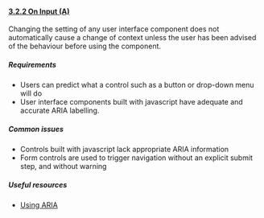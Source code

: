 #### [3.2.2 On Input (A)](https://www.w3.org/TR/UNDERSTANDING-WCAG20/consistent-behavior-unpredictable-change.html)

Changing the setting of any user interface component does not automatically cause a change of context unless the user has been advised of the behaviour before using the component.

##### Requirements

*   Users can predict what a control such as a button or drop-down menu will do
*   User interface components built with javascript have adequate and accurate ARIA labelling.

##### Common issues

*   Controls built with javascript lack appropriate ARIA information
*   Form controls are used to trigger navigation without an explicit submit step, and without warning

##### Useful resources

*   [Using ARIA](https://w3c.github.io/using-aria/)
